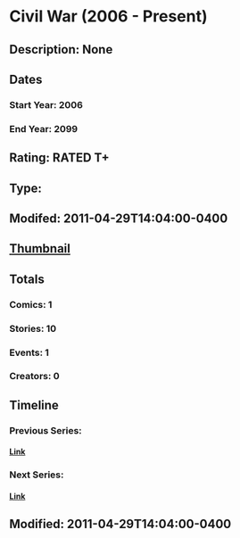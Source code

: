 # Civil War (2006 - Present)
## Description: None
## Dates
### Start Year: 2006
### End Year: 2099
## Rating: RATED T+
## Type: 
## Modifed: 2011-04-29T14:04:00-0400
## [Thumbnail](http://i.annihil.us/u/prod/marvel/i/mg/c/d0/4bb67e65e44df.jpg)
## Totals
### Comics: 1
### Stories: 10
### Events: 1
### Creators: 0
## Timeline
### Previous Series: 
#### [Link]()
### Next Series: 
#### [Link]()
## Modified: 2011-04-29T14:04:00-0400